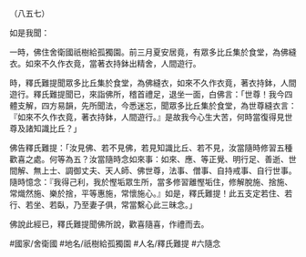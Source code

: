 （八五七）

如是我聞：

一時，佛住舍衛國祇樹給孤獨園。前三月夏安居竟，有眾多比丘集於食堂，為佛縫衣。如來不久作衣竟，當著衣持鉢出精舍，人間遊行。

時，釋氏難提聞眾多比丘集於食堂，為佛縫衣，如來不久作衣竟，著衣持鉢，人間遊行。釋氏難提聞已，來詣佛所，稽首禮足，退坐一面，白佛言：「世尊！我今四體支解，四方易韻，先所聞法，今悉迷忘，聞眾多比丘集於食堂，為世尊縫衣言：『如來不久作衣竟，著衣持鉢，人間遊行。』是故我今心生大苦，何時當復得見世尊及諸知識比丘？」

佛告釋氏難提：「汝見佛、若不見佛，若見知識比丘、若不見，汝當隨時修習五種歡喜之處。何等為五？汝當隨時念如來事：如來、應、等正覺、明行足、善逝、世間解、無上士、調御丈夫、天人師、佛世尊，法事、僧事、自持戒事、自行世事。隨時憶念：『我得己利，我於慳垢眾生所，當多修習離慳垢住，修解脫施、捨施、常熾然施、樂於捨，平等惠施，常懷施心。』如是，釋氏難提！此五支定若住、若行、若坐、若臥，乃至妻子俱，常當繫心此三昧念。」

佛說此經已，釋氏難提聞佛所說，歡喜隨喜，作禮而去。

#國家/舍衛國
#地名/祇樹給孤獨園
#人名/釋氏難提
#六隨念
